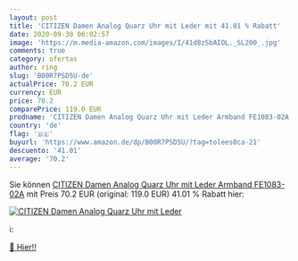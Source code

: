 ```yaml
---
layout: post
title: 'CITIZEN Damen Analog Quarz Uhr mit Leder mit 41.01 % Rabatt'
date: 2020-09-30 06:02:57
image: 'https://m.media-amazon.com/images/I/41d8zSbAIOL._SL200_.jpg'
comments: true
category: ofertas
author: ring
slug: 'B00R7PSD5U-de'
actualPrice: 70.2 EUR
currency: EUR
price: 70.2
comparePrice: 119.0 EUR
prodname: 'CITIZEN Damen Analog Quarz Uhr mit Leder Armband FE1083-02A'
country: 'de'
flag: '🇩🇪'
buyurl: 'https://www.amazon.de/dp/B00R7PSD5U/?tag=tolees0ca-21'
descuento: '41.01'
average: '70.2'
---
```


Sie können [CITIZEN Damen Analog Quarz Uhr mit Leder Armband FE1083-02A](https://www.amazon.de/dp/B00R7PSD5U/?tag=tolees0ca-21) mit Preis 70.2 EUR (original: 119.0 EUR) 41.01 % Rabatt hier:

[![CITIZEN Damen Analog Quarz Uhr mit Leder](https://m.media-amazon.com/images/I/41d8zSbAIOL._SL200_.jpg)](https://www.amazon.de/dp/B00R7PSD5U/?tag=tolees0ca-21)

ℹ️:


[🛒 Hier!!](https://www.amazon.de/dp/B00R7PSD5U/?tag=tolees0ca-21)
